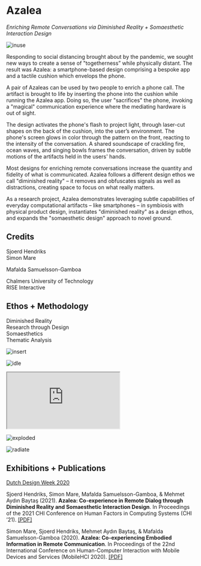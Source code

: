 # **Azalea**

*Enriching Remote Conversations via Diminished Reality + Somaesthetic Interaction Design*

![inuse](https://user-images.githubusercontent.com/1661078/135835277-60bc0f1c-0e44-4931-8195-e4c21774a3c3.png)

Responding to social distancing brought about by the pandemic, we sought new ways to create a sense of "togetherness” while physically distant. The result was Azalea: a smartphone-based design comprising a bespoke app and a tactile cushion which envelops the phone.

A pair of Azaleas can be used by two people to enrich a phone call. The artifact is brought to life by inserting the phone into the cushion while running the Azalea app. Doing so, the user "sacrifices" the phone, invoking a "magical" communication experience where the mediating hardware is out of sight.

The design activates the phone's flash to project light, through laser-cut shapes on the back of the cushion, into the user’s environment. The phone's screen glows in color through the pattern on the front, reacting to the intensity of the conversation. A shared soundscape of crackling fire, ocean waves, and singing bowls frames the conversation, driven by subtle motions of the artifacts held in the users' hands.

Most designs for enriching remote conversations increase the quantity and fidelity of what is communicated. Azalea follows a different design ethos we call "diminished reality" – it removes and obfuscates signals as well as distractions, creating space to focus on what really matters.

As a research project, Azalea demonstrates leveraging subtle capabilities of everyday computational artifacts – like smartphones – in symbiosis with physical product design, instantiates "diminished reality" as a design ethos, and expands the "somaesthetic design" approach to novel ground.

## **Credits**

Sjoerd Hendriks  
Simon Mare  

Mafalda Samuelsson-Gamboa

Chalmers University of Technology  
RISE Interactive

## **Ethos** + **Methodology**

Diminished Reality  
Research through Design  
Somaesthetics  
Thematic Analysis

![insert](https://user-images.githubusercontent.com/1661078/135835100-006f1bc1-da5f-4547-94a6-7c567cceed35.png)

![idle](https://user-images.githubusercontent.com/1661078/135834888-4d9c2942-4a87-466e-a38d-7a1cfe1c2a08.png)

<div class="ratio ratio-16x9 my-3">
<iframe src="https://www.youtube.com/embed/eefroz8oGX8" allowfullscreen></iframe>
</div>

![exploded](https://user-images.githubusercontent.com/1661078/136088430-c03ec94f-8e36-4df6-b72e-32ac4a96810f.png)

![radiate](https://user-images.githubusercontent.com/1661078/136051144-0ece09bc-add1-430d-96d0-735a4960a704.png)

## **Exhibitions** + **Publications**

[Dutch Design Week 2020](https://ddw.nl/en/programme/2835/azalea)

Sjoerd Hendriks, Simon Mare, Mafalda Samuelsson-Gamboa, & Mehmet Aydın Baytaş (2021). **Azalea: Co-experience in Remote Dialog through Diminished Reality and Somaesthetic Interaction Design**. In Proceedings of the 2021 CHI Conference on Human Factors in Computing Systems (CHI ’21). [\[PDF\]](pub/2021_CHI_Azalea.pdf)

Simon Mare, Sjoerd Hendriks, Mehmet Aydın Baytaş, & Mafalda Samuelsson-Gamboa (2020). **Azalea: Co-experiencing Embodied Information in Remote Communication**. In Proceedings of the 22nd International Conference on Human-Computer Interaction with Mobile Devices and Services (MobileHCI 2020). [\[PDF\]](pub/2020_MobileHCI_Azalea.pdf)
